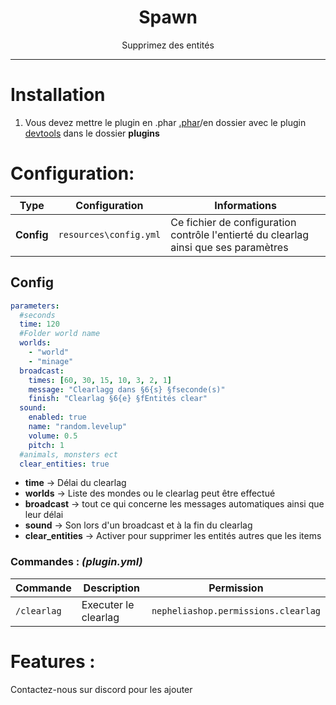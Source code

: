 <div align="center">
    <h1>Spawn</h1>
    <p>Supprimez des entités</p>
</div>

--------------------

# Installation
1. Vous devez mettre le plugin en .phar [.phar](https://pmt.mcpe.fun/create/)/en dossier avec le plugin [devtools](https://poggit.pmmp.io/p/DevTools/) dans le dossier **plugins**

# Configuration:
| **Type**         | **Configuration**          | **Informations**                                                                                       |
|------------------|----------------------------|--------------------------------------------------------------------------------------------------------|
| **__Config__**   | `resources\config.yml`     | Ce fichier de configuration contrôle l'entierté du clearlag ainsi que ses paramètres                   |

## Config
```yaml
parameters:
  #seconds
  time: 120
  #Folder world name
  worlds:
    - "world"
    - "minage"
  broadcast:
    times: [60, 30, 15, 10, 3, 2, 1]
    message: "Clearlagg dans §6{s} §fseconde(s)"
    finish: "Clearlag §6{e} §fEntités clear"
  sound:
    enabled: true
    name: "random.levelup"
    volume: 0.5
    pitch: 1
  #animals, monsters ect
  clear_entities: true
```
- **time** → Délai du clearlag
- **worlds** → Liste des mondes ou le clearlag peut être effectué
- **broadcast** → tout ce qui concerne les messages automatiques ainsi que leur délai
- **sound** → Son lors d'un broadcast et à la fin du clearlag
- **clear_entities** → Activer pour supprimer les entités autres que les items

### Commandes : *(plugin.yml)*
| Commande    | Description          | Permission                          |
|-------------|----------------------|-------------------------------------|
| `/clearlag` | Executer le clearlag | `nepheliashop.permissions.clearlag` |

# Features :
Contactez-nous sur discord pour les ajouter
